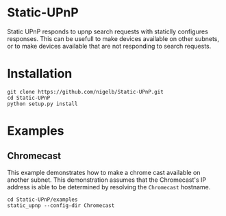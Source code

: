 # Static-UPnP
Static UPnP responds to upnp search requests with staticlly configures responses.
This can be usefull to make devices available on other subnets, or to make devices available that are not responding to search requests.

# Installation
```
git clone https://github.com/nigelb/Static-UPnP.git
cd Static-UPnP
python setup.py install
```

# Examples

## Chromecast

This example demonstrates how to make a chrome cast available on another subnet.
This demonstration assumes that the Chromecast's IP address is able to be determined by resolving the `Chromecast` hostname.
```
cd Static-UPnP/examples
static_upnp --config-dir Chromecast
```
